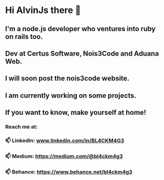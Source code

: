 # Hi AlvinJs there 👋
## I'm a node.js developer who ventures into ruby on rails too.
## Dev at Certus Software, Nois3Code and Aduana Web.
## I will soon post the nois3code website.
## I am currently working on some projects.
## If you want to know, make yourself at home!
### Reach me at:
### 📫 LinkedIn: www.linkedin.com/in/BL4CKM4G3
### 📫 Medium: https://medium.com/@bl4ckm4g3
### 📫 Behance: https://www.behance.net/bl4ckm4g3
<!--
**BL4CKM4G3/BL4CKM4G3** is a ✨ _special_ ✨ repository because its `README.md` (this file) appears on your GitHub profile.

Here are some ideas to get you started:

- 🔭 I’m currently working on ...
- 🌱 I’m currently learning ...
- 👯 I’m looking to collaborate on ...
- 🤔 I’m looking for help with ...
- 💬 Ask me about ...
- 📫 How to reach me: ...
- 😄 Pronouns: ...
- ⚡ Fun fact: ...
-->
